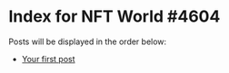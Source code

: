 # Index for NFT World #4604
Posts will be displayed in the order below:

- [Your first post](./001-first.md)

